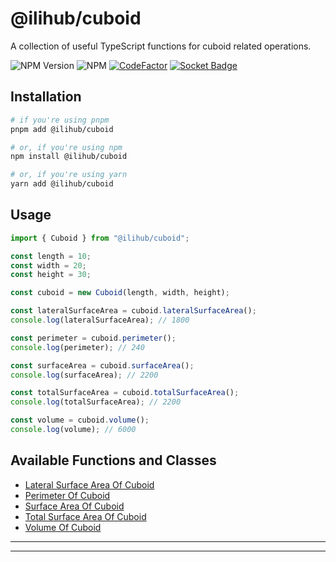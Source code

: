 # @ilihub/cuboid

A collection of useful TypeScript functions for cuboid related operations.

![NPM Version](https://img.shields.io/npm/v/%40ilihub%2Fcuboid?color=33cd56&logo=npm)
![NPM](https://img.shields.io/npm/l/%40ilihub%2Fcuboid)
[![CodeFactor](https://www.codefactor.io/repository/github/ilihub/npm/badge)](https://www.codefactor.io/repository/github/ilihub/npm)
[![Socket Badge](https://socket.dev/api/badge/npm/package/@ilihub/cuboid)](https://socket.dev/npm/package/@ilihub/cuboid)

## Installation

```bash
# if you're using pnpm
pnpm add @ilihub/cuboid

# or, if you're using npm
npm install @ilihub/cuboid

# or, if you're using yarn
yarn add @ilihub/cuboid
```

## Usage

```javascript
import { Cuboid } from "@ilihub/cuboid";

const length = 10;
const width = 20;
const height = 30;

const cuboid = new Cuboid(length, width, height);

const lateralSurfaceArea = cuboid.lateralSurfaceArea();
console.log(lateralSurfaceArea); // 1800

const perimeter = cuboid.perimeter();
console.log(perimeter); // 240

const surfaceArea = cuboid.surfaceArea();
console.log(surfaceArea); // 2200

const totalSurfaceArea = cuboid.totalSurfaceArea();
console.log(totalSurfaceArea); // 2200

const volume = cuboid.volume();
console.log(volume); // 6000
```

## Available Functions and Classes

- [Lateral Surface Area Of Cuboid](https://www.npmjs.com/package/@ilihub/lateral-surface-area-of-cuboid)
- [Perimeter Of Cuboid](https://www.npmjs.com/package/@ilihub/perimeter-of-cuboid)
- [Surface Area Of Cuboid](https://www.npmjs.com/package/@ilihub/surface-area-of-cuboid)
- [Total Surface Area Of Cuboid](https://www.npmjs.com/package/@ilihub/total-surface-area-of-cuboid)
- [Volume Of Cuboid](https://www.npmjs.com/package/@ilihub/volume-of-cuboid)

---

<!-- sponsors_and_backers_section_start -->

<!-- sponsors_and_backers_section_end -->

---
